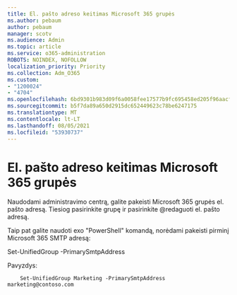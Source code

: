 ```yaml
---
title: El. pašto adreso keitimas Microsoft 365 grupės
ms.author: pebaum
author: pebaum
manager: scotv
ms.audience: Admin
ms.topic: article
ms.service: o365-administration
ROBOTS: NOINDEX, NOFOLLOW
localization_priority: Priority
ms.collection: Adm_O365
ms.custom:
- "1200024"
- "4704"
ms.openlocfilehash: 6bd9301b983d09f6a0058fee17577b9fc695458ed205f96aacf79a87e4a91e34
ms.sourcegitcommit: b5f7da89a650d2915dc652449623c78be6247175
ms.translationtype: MT
ms.contentlocale: lt-LT
ms.lasthandoff: 08/05/2021
ms.locfileid: "53930737"
---
```

# <a name="change-email-address-of-a-microsoft-365-group"></a>El. pašto adreso keitimas Microsoft 365 grupės

Naudodami administravimo centrą, galite pakeisti Microsoft 365 grupės el. pašto adresą. Tiesiog pasirinkite grupę ir pasirinkite @redaguoti el. pašto adresą.

Taip pat galite naudoti exo "PowerShell" komandą, norėdami pakeisti pirminį Microsoft 365 SMTP adresą:

Set-UnifiedGroup <Group Name> -PrimarySmtpAddress <new SMTP Address>

Pavyzdys:

```
    Set-UnifiedGroup Marketing -PrimarySmtpAddress marketing@contoso.com
```
